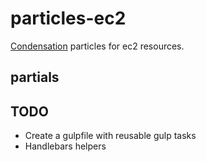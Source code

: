 # particles-ec2

[Condensation](https://github.com/kmcgrath/condensation) particles for
ec2 resources.

## partials




## TODO
* Create a gulpfile with reusable gulp tasks
* Handlebars helpers

